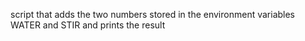 script that adds the two numbers stored in the environment variables WATER and STIR and prints the result
